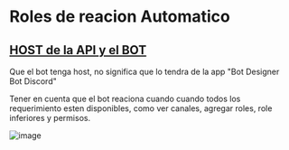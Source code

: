# Roles de reacion Automatico

## [HOST de la API y el BOT](https://github.com/IzanaonYT/Reaction-Roles-BDFD/blob/master/Config/HostTuto/ver.md)

Que el bot tenga host, no significa que lo tendra de la app "Bot Designer Bot Discord"

Tener en cuenta que el bot reaciona cuando cuando todos los requerimiento esten disponibles, como ver canales, agregar roles, role inferiores y permisos.

![image](https://github.com/IzanaonYT/Reaction-Roles-BDFD/assets/148601206/6b9838a8-9285-487c-8d5d-eb1f9186c347)
